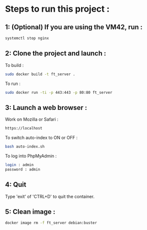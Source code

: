 Steps to run this project :<a name="TOP"></a>
===================


## 1: (Optional) If you are using the VM42, run :
```bash
systemctl stop nginx
```

## 2: Clone the project and launch :
To build :
```bash
sudo docker build -t ft_server .
```

To run :
```bash
sudo docker run -ti -p 443:443 -p 80:80 ft_server
```

## 3: Launch a web browser :
Work on Mozilla or Safari :
```bash
https://localhost
```

To switch auto-index to ON or OFF :
```bash
bash auto-index.sh
```

To log into PhpMyAdmin :
```bash
login : admin
password : admin
```

## 4: Quit
Type 'exit' of 'CTRL+D' to quit the container.


## 5: Clean image :
```bash
docker image rm -f ft_server debian:buster
```

